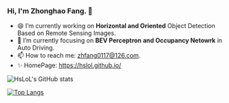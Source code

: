### Hi, I'm Zhonghao Fang. 👋

<!--
**HsLOL/HsLoL** is a ✨ _special_ ✨ repository because its `README.md` (this file) appears on your GitHub profile.

Here are some ideas to get you started:


- 👯 I’m looking to collaborate on ...
- 🤔 I’m looking for help with ...
- 💬 Ask me about ...

- 😄 Pronouns: ...
- ⚡ Fun fact: ...
--
-->

- 😄 I’m currently working on **Horizontal and Oriented** Object Detection Based on Remote Sensing Images.
- 🔭 I’m currently focusing on **BEV Perceptron and Occupancy Netowrk** in Auto Driving.
- 📫 How to reach me: zhfang0117@126.com.
- ✨ HomePage: https://hslol.github.io/


![HsLoL's GitHub stats](https://github-readme-stats.vercel.app/api?username=HsLoL&show_icons=true&theme=tokyonight)

[![Top Langs](https://github-readme-stats.vercel.app/api/top-langs/?username=HsLoL&layout=compact)](https://github.com/HsLoL/github-readme-stats)

